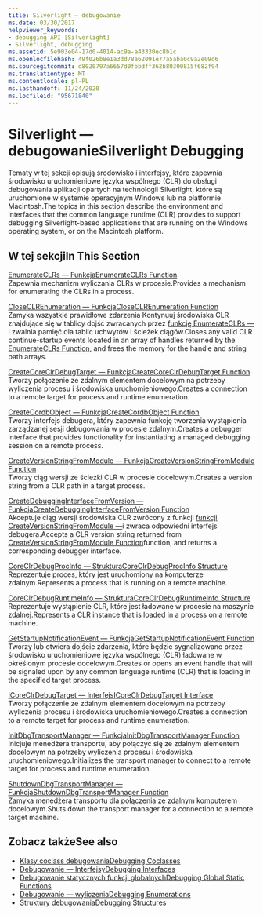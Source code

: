 ```yaml
---
title: Silverlight — debugowanie
ms.date: 03/30/2017
helpviewer_keywords:
- debugging API [Silverlight]
- Silverlight, debugging
ms.assetid: 5e903e04-17d0-4014-ac9a-a43330ec8b1c
ms.openlocfilehash: 49f026b8e1a3dd78a62091e77a5aba0c9a2e09d6
ms.sourcegitcommit: d8020797a6657d0fbbdff362b80300815f682f94
ms.translationtype: MT
ms.contentlocale: pl-PL
ms.lasthandoff: 11/24/2020
ms.locfileid: "95671840"
---
```

# <a name="silverlight-debugging"></a><span data-ttu-id="f2258-102">Silverlight — debugowanie</span><span class="sxs-lookup"><span data-stu-id="f2258-102">Silverlight Debugging</span></span>

<span data-ttu-id="f2258-103">Tematy w tej sekcji opisują środowisko i interfejsy, które zapewnia środowisko uruchomieniowe języka wspólnego (CLR) do obsługi debugowania aplikacji opartych na technologii Silverlight, które są uruchomione w systemie operacyjnym Windows lub na platformie Macintosh.</span><span class="sxs-lookup"><span data-stu-id="f2258-103">The topics in this section describe the environment and interfaces that the common language runtime (CLR) provides to support debugging Silverlight-based applications that are running on the Windows operating system, or on the Macintosh platform.</span></span>  
  
## <a name="in-this-section"></a><span data-ttu-id="f2258-104">W tej sekcji</span><span class="sxs-lookup"><span data-stu-id="f2258-104">In This Section</span></span>  

 [<span data-ttu-id="f2258-105">EnumerateCLRs — Funkcja</span><span class="sxs-lookup"><span data-stu-id="f2258-105">EnumerateCLRs Function</span></span>](enumerateclrs-function.md)  
 <span data-ttu-id="f2258-106">Zapewnia mechanizm wyliczania CLRs w procesie.</span><span class="sxs-lookup"><span data-stu-id="f2258-106">Provides a mechanism for enumerating the CLRs in a process.</span></span>  
  
 [<span data-ttu-id="f2258-107">CloseCLREnumeration — Funkcja</span><span class="sxs-lookup"><span data-stu-id="f2258-107">CloseCLREnumeration Function</span></span>](closeclrenumeration-function.md)  
 <span data-ttu-id="f2258-108">Zamyka wszystkie prawidłowe zdarzenia Kontynuuj środowiska CLR znajdujące się w tablicy dojść zwracanych przez [funkcję EnumerateCLRs —](enumerateclrs-function.md)i zwalnia pamięć dla tablic uchwytów i ścieżek ciągów.</span><span class="sxs-lookup"><span data-stu-id="f2258-108">Closes any valid CLR continue-startup events located in an array of handles returned by the [EnumerateCLRs Function](enumerateclrs-function.md), and frees the memory for the handle and string path arrays.</span></span>  
  
 [<span data-ttu-id="f2258-109">CreateCoreClrDebugTarget — Funkcja</span><span class="sxs-lookup"><span data-stu-id="f2258-109">CreateCoreClrDebugTarget Function</span></span>](createcoreclrdebugtarget-function.md)  
 <span data-ttu-id="f2258-110">Tworzy połączenie ze zdalnym elementem docelowym na potrzeby wyliczenia procesu i środowiska uruchomieniowego.</span><span class="sxs-lookup"><span data-stu-id="f2258-110">Creates a connection to a remote target for process and runtime enumeration.</span></span>  
  
 [<span data-ttu-id="f2258-111">CreateCordbObject — Funkcja</span><span class="sxs-lookup"><span data-stu-id="f2258-111">CreateCordbObject Function</span></span>](createcordbobject-function.md)  
 <span data-ttu-id="f2258-112">Tworzy interfejs debugera, który zapewnia funkcję tworzenia wystąpienia zarządzanej sesji debugowania w procesie zdalnym.</span><span class="sxs-lookup"><span data-stu-id="f2258-112">Creates a debugger interface that provides functionality for instantiating a managed debugging session on a remote process.</span></span>  
  
 [<span data-ttu-id="f2258-113">CreateVersionStringFromModule — Funkcja</span><span class="sxs-lookup"><span data-stu-id="f2258-113">CreateVersionStringFromModule Function</span></span>](createversionstringfrommodule-function.md)  
 <span data-ttu-id="f2258-114">Tworzy ciąg wersji ze ścieżki CLR w procesie docelowym.</span><span class="sxs-lookup"><span data-stu-id="f2258-114">Creates a version string from a CLR path in a target process.</span></span>  
  
 [<span data-ttu-id="f2258-115">CreateDebuggingInterfaceFromVersion — Funkcja</span><span class="sxs-lookup"><span data-stu-id="f2258-115">CreateDebuggingInterfaceFromVersion Function</span></span>](createdebugginginterfacefromversion-function-for-silverlight.md)  
 <span data-ttu-id="f2258-116">Akceptuje ciąg wersji środowiska CLR zwrócony z funkcji [funkcji CreateVersionStringFromModule —](createversionstringfrommodule-function.md)i zwraca odpowiedni interfejs debugera.</span><span class="sxs-lookup"><span data-stu-id="f2258-116">Accepts a CLR version string returned from [CreateVersionStringFromModule Function](createversionstringfrommodule-function.md)function, and returns a corresponding debugger interface.</span></span>  
  
 [<span data-ttu-id="f2258-117">CoreClrDebugProcInfo — Struktura</span><span class="sxs-lookup"><span data-stu-id="f2258-117">CoreClrDebugProcInfo Structure</span></span>](coreclrdebugprocinfo-structure.md)  
 <span data-ttu-id="f2258-118">Reprezentuje proces, który jest uruchomiony na komputerze zdalnym.</span><span class="sxs-lookup"><span data-stu-id="f2258-118">Represents a process that is running on a remote machine.</span></span>  
  
 [<span data-ttu-id="f2258-119">CoreClrDebugRuntimeInfo — Struktura</span><span class="sxs-lookup"><span data-stu-id="f2258-119">CoreClrDebugRuntimeInfo Structure</span></span>](coreclrdebugruntimeinfo-structure.md)  
 <span data-ttu-id="f2258-120">Reprezentuje wystąpienie CLR, które jest ładowane w procesie na maszynie zdalnej.</span><span class="sxs-lookup"><span data-stu-id="f2258-120">Represents a CLR instance that is loaded in a process on a remote machine.</span></span>  
  
 [<span data-ttu-id="f2258-121">GetStartupNotificationEvent — Funkcja</span><span class="sxs-lookup"><span data-stu-id="f2258-121">GetStartupNotificationEvent Function</span></span>](getstartupnotificationevent-function.md)  
 <span data-ttu-id="f2258-122">Tworzy lub otwiera dojście zdarzenia, które będzie sygnalizowane przez środowisko uruchomieniowe języka wspólnego (CLR) ładowane w określonym procesie docelowym.</span><span class="sxs-lookup"><span data-stu-id="f2258-122">Creates or opens an event handle that will be signaled upon by any common language runtime (CLR) that is loading in the specified target process.</span></span>  
  
 [<span data-ttu-id="f2258-123">ICoreClrDebugTarget — Interfejs</span><span class="sxs-lookup"><span data-stu-id="f2258-123">ICoreClrDebugTarget Interface</span></span>](icoreclrdebugtarget-interface.md)  
 <span data-ttu-id="f2258-124">Tworzy połączenie ze zdalnym elementem docelowym na potrzeby wyliczenia procesu i środowiska uruchomieniowego.</span><span class="sxs-lookup"><span data-stu-id="f2258-124">Creates a connection to a remote target for process and runtime enumeration.</span></span>  
  
 [<span data-ttu-id="f2258-125">InitDbgTransportManager — Funkcja</span><span class="sxs-lookup"><span data-stu-id="f2258-125">InitDbgTransportManager Function</span></span>](initdbgtransportmanager-function.md)  
 <span data-ttu-id="f2258-126">Inicjuje menedżera transportu, aby połączyć się ze zdalnym elementem docelowym na potrzeby wyliczenia procesu i środowiska uruchomieniowego.</span><span class="sxs-lookup"><span data-stu-id="f2258-126">Initializes the transport manager to connect to a remote target for process and runtime enumeration.</span></span>  
  
 [<span data-ttu-id="f2258-127">ShutdownDbgTransportManager — Funkcja</span><span class="sxs-lookup"><span data-stu-id="f2258-127">ShutdownDbgTransportManager Function</span></span>](shutdowndbgtransportmanager-function.md)  
 <span data-ttu-id="f2258-128">Zamyka menedżera transportu dla połączenia ze zdalnym komputerem docelowym.</span><span class="sxs-lookup"><span data-stu-id="f2258-128">Shuts down the transport manager for a connection to a remote target machine.</span></span>  
  
## <a name="see-also"></a><span data-ttu-id="f2258-129">Zobacz także</span><span class="sxs-lookup"><span data-stu-id="f2258-129">See also</span></span>

- [<span data-ttu-id="f2258-130">Klasy coclass debugowania</span><span class="sxs-lookup"><span data-stu-id="f2258-130">Debugging Coclasses</span></span>](debugging-coclasses.md)
- [<span data-ttu-id="f2258-131">Debugowanie — Interfejsy</span><span class="sxs-lookup"><span data-stu-id="f2258-131">Debugging Interfaces</span></span>](debugging-interfaces.md)
- [<span data-ttu-id="f2258-132">Debugowanie statycznych funkcji globalnych</span><span class="sxs-lookup"><span data-stu-id="f2258-132">Debugging Global Static Functions</span></span>](debugging-global-static-functions.md)
- [<span data-ttu-id="f2258-133">Debugowanie — wyliczenia</span><span class="sxs-lookup"><span data-stu-id="f2258-133">Debugging Enumerations</span></span>](debugging-enumerations.md)
- [<span data-ttu-id="f2258-134">Struktury debugowania</span><span class="sxs-lookup"><span data-stu-id="f2258-134">Debugging Structures</span></span>](debugging-structures.md)
